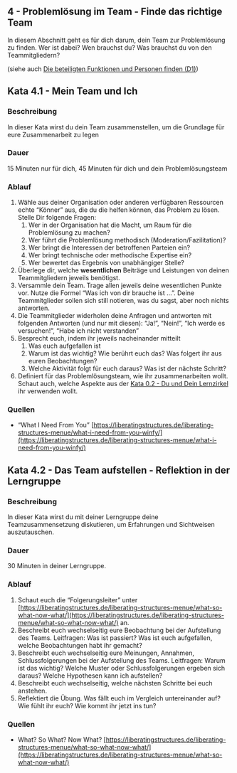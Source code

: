 ## 4 - Problemlösung im Team - Finde das richtige Team

In diesem Abschnitt geht es für dich darum, dein Team zur Problemlösung zu finden. Wer ist dabei? Wen brauchst du? Was brauchst du von den Teammitgliedern?

(siehe auch [Die beteiligten Funktionen und Personen finden (D1)](1-0-Grundlagen.md#grundlagen))

## Kata 4.1 - Mein Team und Ich

### Beschreibung

In dieser Kata wirst du dein Team zusammenstellen, um die Grundlage für eure Zusammenarbeit zu legen 

### Dauer

15 Minuten nur für dich, 45 Minuten für dich und dein Problemlösungsteam

### Ablauf

1. Wähle aus deiner Organisation oder anderen verfügbaren Ressourcen echte “Könner” aus, die du die helfen können, das Problem zu lösen.
Stelle Dir folgende Fragen:
    1. Wer in der Organisation hat die Macht, um Raum für die Problemlösung zu machen?
    2. Wer führt die Problemlösung methodisch (Moderation/Fazilitation)?
    3. Wer bringt die Interessen der betroffenen Parteien ein?
    4. Wer bringt technische oder methodische Expertise ein?
    5. Wer bewertet das Ergebnis von unabhängiger Stelle?
2. Überlege dir, welche **wesentlichen** Beiträge und Leistungen von deinen Teammitgliedern jeweils benötigst.
3. Versammle dein Team. Trage allen jeweils deine wesentlichen Punkte vor. Nutze die Formel “Was ich von dir brauche ist …”. Deine Teammitglieder sollen sich still notieren, was du sagst, aber noch nichts antworten.
4. Die Teammitglieder widerholen deine Anfragen und antworten mit folgenden Antworten (und nur mit diesen): “Ja!”, “Nein!”, “Ich werde es versuchen!”, “Habe ich nicht verstanden”
5. Besprecht euch, indem ihr jeweils nacheinander mitteilt
    1. Was euch aufgefallen ist
    2. Warum ist das wichtig? Wie berührt euch das? Was folgert ihr aus euren Beobachtungen?
    3. Welche Aktivität folgt für euch daraus? Was ist der nächste Schritt?
6. Definiert für das Problemlösungsteam, wie ihr zusammenarbeiten wollt. Schaut auch, welche Aspekte aus der [Kata 0.2 - Du und Dein Lernzirkel](2-0-Lernpfad.md#kata-02---du-und-dein-lernzirkel) ihr verwenden wollt.

### Quellen

- “What I Need From You” [https://liberatingstructures.de/liberating-structures-menue/what-i-need-from-you-winfy/](https://liberatingstructures.de/liberating-structures-menue/what-i-need-from-you-winfy/)

## Kata 4.2 - Das Team aufstellen - Reflektion in der Lerngruppe

### Beschreibung

In dieser Kata wirst du mit deiner Lerngruppe deine Teamzusammensetzung diskutieren, um Erfahrungen und Sichtweisen auszutauschen. 

### Dauer

30 Minuten in deiner Lerngruppe.

### Ablauf

1. Schaut euch die “Folgerungsleiter” unter [https://liberatingstructures.de/liberating-structures-menue/what-so-what-now-what/](https://liberatingstructures.de/liberating-structures-menue/what-so-what-now-what/) an.
2. Beschreibt euch wechselseitig eure Beobachtung bei der Aufstellung des Teams. Leitfragen:
Was ist passiert? Was ist euch aufgefallen, welche Beobachtungen habt ihr gemacht?
3. Beschreibt euch wechselseitig eure Meinungen, Annahmen, Schlussfolgerungen bei der Aufstellung des Teams. Leitfragen:
Warum ist das wichtig? Welche Muster oder Schlussfolgerungen ergeben sich daraus? Welche Hypothesen kann ich aufstellen?
4. Beschreibt euch wechselseitig, welche nächsten Schritte bei euch anstehen.
5. Reflektiert die Übung. Was fällt euch im Vergleich untereinander auf? Wie fühlt ihr euch? Wie kommt ihr jetzt ins tun?

### Quellen

- What? So What? Now What? [https://liberatingstructures.de/liberating-structures-menue/what-so-what-now-what/](https://liberatingstructures.de/liberating-structures-menue/what-so-what-now-what/)
